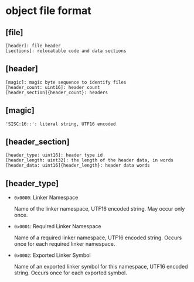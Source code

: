 # object file format

## [file]

```
[header]: file header
[sections]: relocatable code and data sections
```

## [header]
```
[magic]: magic byte sequence to identify files
[header_count: uint16]: header count
[header_section]{header_count}: headers
```

## [magic]
```
'SISC:16::': literal string, UTF16 encoded
```

## [header_section]
```
[header_type: uint16]: header type id
[header_length: uint32]: the length of the header data, in words
[header_data: uint16]{header_length}: header data words
```

## [header_type]
*	`0x0000`: Linker Namespace
	
	Name of the linker namespace, UTF16 encoded string. May occur only once.
*	`0x0001`: Required Linker Namespace
	
	Name of a required linker namespace, UTF16 encoded string. Occurs once for each required linker namespace.
*	`0x0002`: Exported Linker Symbol
	
	Name of an exported linker symbol for this namespace, UTF16 encoded string.  Occurs once for each exported symbol.